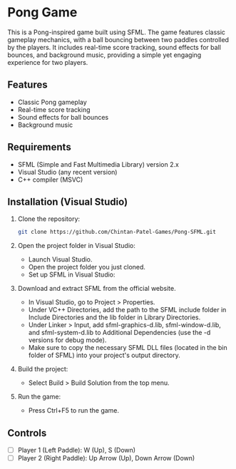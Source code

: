 # Pong Game

This is a Pong-inspired game built using SFML. The game features classic gameplay mechanics, with a ball bouncing between two paddles controlled by the players. It includes real-time score tracking, sound effects for ball bounces, and background music, providing a simple yet engaging experience for two players.

## Features

- Classic Pong gameplay
- Real-time score tracking
- Sound effects for ball bounces
- Background music

## Requirements

- SFML (Simple and Fast Multimedia Library) version 2.x
- Visual Studio (any recent version)
- C++ compiler (MSVC)

## Installation (Visual Studio)

1. Clone the repository:
   ```bash
   git clone https://github.com/Chintan-Patel-Games/Pong-SFML.git
   ```
   
2. Open the project folder in Visual Studio:
   - Launch Visual Studio.
   - Open the project folder you just cloned.
   - Set up SFML in Visual Studio:

3. Download and extract SFML from the official website.
   - In Visual Studio, go to Project > Properties.
   - Under VC++ Directories, add the path to the SFML include folder in Include Directories and the lib folder in Library Directories.
   - Under Linker > Input, add sfml-graphics-d.lib, sfml-window-d.lib, and sfml-system-d.lib to Additional Dependencies (use the -d versions for debug mode).
   - Make sure to copy the necessary SFML DLL files (located in the bin folder of SFML) into your project's output directory.
  
4. Build the project:
   - Select Build > Build Solution from the top menu.

5. Run the game:
   - Press Ctrl+F5 to run the game.

## Controls

- [ ] Player 1 (Left Paddle): W (Up), S (Down)
- [ ] Player 2 (Right Paddle): Up Arrow (Up), Down Arrow (Down)
